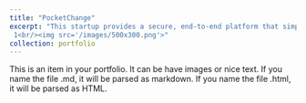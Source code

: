 ```yaml
---
title: "PocketChange"
excerpt: "This startup provides a secure, end-to-end platform that simplifies gift card liquidation, trading, and storage, backed by a trading algorithm, API-based financial SaaS integrations, and advanced ML recommendations. Having raised over $50K in funding and achieved top-tier recognition with YC W25 and Techstars NYC final-round interviews, it has also secured LOIs with major brands like McDonald’s, Dunkin, and PDQ. Built with technologies like Dart, Python Django, AWS, and Docker, the solution ensures scalable, secure transactions and seamless gift card management for both users and corporate partners.
 1<br/><img src='/images/500x300.png'>"
collection: portfolio
---
```


This is an item in your portfolio. It can be have images or nice text. If you name the file .md, it will be parsed as markdown. If you name the file .html, it will be parsed as HTML. 
